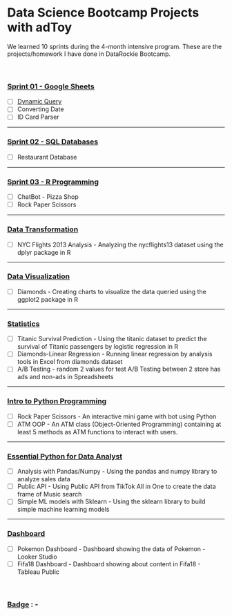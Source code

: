 # Data Science Bootcamp Projects with adToy
We learned 10 sprints during the 4-month intensive program. These are the projects/homework I have done in DataRockie Bootcamp.
&nbsp;<br>
&nbsp;<br>
&nbsp;<br>
### <ins>Sprint 01 - Google Sheets</ins>
 - [ ] [Dynamic Query](https://github.com/srrytn92/bootcamp_projects/blob/main/Spreadsheets/Project%20Dynamic%20Query.pdf)
 - [ ] Converting Date 
 - [ ] ID Card Parser
-------------------------------------------------------------------------------------------------------------------------------------------------
### <ins>Sprint 02 - SQL Databases</ins>
 - [ ] Restaurant Database 
-------------------------------------------------------------------------------------------------------------------------------------------------
### <ins>Sprint 03 - R Programming</ins>
 - [ ] ChatBot - Pizza Shop 
 - [ ] Rock Paper Scissors 
-------------------------------------------------------------------------------------------------------------------------------------------------
### <ins>Data Transformation</ins>
 - [ ] NYC Flights 2013 Analysis - Analyzing the nycflights13 dataset using the dplyr package in R
-------------------------------------------------------------------------------------------------------------------------------------------------
### <ins>Data Visualization</ins>
 - [ ] Diamonds - Creating charts to visualize the data queried using the ggplot2 package in R
-------------------------------------------------------------------------------------------------------------------------------------------------
### <ins>Statistics</ins>
 - [ ] Titanic Survival Prediction - Using the titanic dataset to predict the survival of Titanic passengers by logistic regression in R
 - [ ] Diamonds-Linear Regression - Running linear regression by analysis tools in Excel from diamonds dataset
 - [ ] A/B Testing - random 2 values for test A/B Testing between 2 store has ads and non-ads in Spreadsheets
-------------------------------------------------------------------------------------------------------------------------------------------------
### <ins>Intro to Python Programming</ins>
 - [ ] Rock Paper Scissors - An interactive mini game with bot using Python
 - [ ] ATM OOP - An ATM class (Object-Oriented Programming) containing at least 5 methods as ATM functions to interact with users.
-------------------------------------------------------------------------------------------------------------------------------------------------
### <ins>Essential Python for Data Analyst</ins>
 - [ ] Analysis with Pandas/Numpy - Using the pandas and numpy library to analyze sales data
 - [ ] Public API - Using Public API from TikTok All in One to create the data frame of Music search
 - [ ] Simple ML models with Sklearn - Using the sklearn library to build simple machine learning models 
-------------------------------------------------------------------------------------------------------------------------------------------------
### <ins>Dashboard</ins>
 - [ ] Pokemon Dashboard - Dashboard showing the data of Pokemon - Looker Studio
 - [ ] Fifa18 Dashboard - Dashboard showing about content in Fifa18 - Tableau Public
&nbsp;<br>
&nbsp;<br>
&nbsp;<br> 
 ### <ins>Badge</ins> : -
